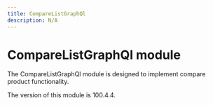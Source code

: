 ```yaml
---
title: CompareListGraphQl
description: N/A
---
```


# CompareListGraphQl module

The CompareListGraphQl module is designed to implement compare product functionality.

<InlineAlert slots="text" />
The version of this module is 100.4.4.
